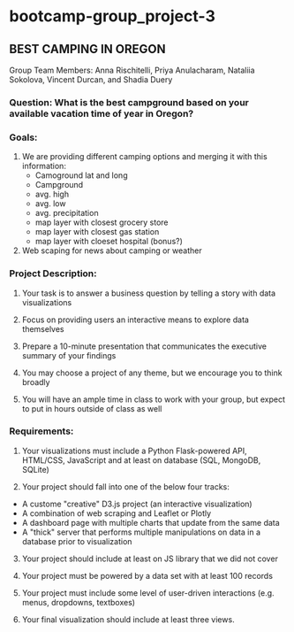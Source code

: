 # bootcamp-group_project-3

## BEST CAMPING IN OREGON 

Group Team Members: Anna Rischitelli, Priya Anulacharam, Nataliia Sokolova, Vincent Durcan, and Shadia Duery

### Question: What is the best campground based on your available vacation time of year in Oregon? 

### Goals: 
1) We are providing different camping options and merging it with this information:
    - Camoground lat and long
    - Campground
    - avg. high
    - avg. low
    - avg. precipitation
    - map layer with closest grocery store
    - map layer with closest gas station
    - map layer with cloeset hospital (bonus?)
2) Web scaping for news about camping or weather



### Project Description:

1) Your task is to answer a business question by telling a story with data visualizations

2) Focus on providing users an interactive means to explore data themselves

3) Prepare a 10-minute presentation that communicates the executive summary of your findings

4) You may choose a project of any theme, but we encourage you to think broadly

5) You will have an ample time in class to work with your group, but expect to put in hours outside of class as well

### Requirements:

1) Your visualizations must include a Python Flask-powered API, HTML/CSS, JavaScript and at least on database (SQL, MongoDB, SQLite)

2) Your project should fall into one of the below four tracks:
- A custome "creative" D3.js project (an interactive visualization)
- A combination of web scraping and Leaflet or Plotly
- A dashboard page with multiple charts that update from the same data
- A "thick" server that performs multiple manipulations on data in a database prior to visualization 

3) Your project should include at least on JS library that we did not cover

4) Your project must be powered by a data set with at least 100 records

5) Your project must include some level of user-driven interactions (e.g. menus, dropdowns, textboxes)

6) Your final visualization should include at least three views.
